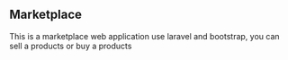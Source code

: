 ## Marketplace

This is a marketplace web application use laravel and bootstrap, you can sell a products or buy a products
